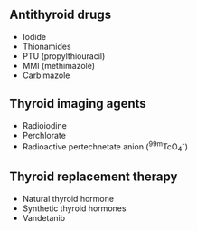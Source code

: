 ## Antithyroid drugs
- Iodide
- Thionamides
- PTU (propylthiouracil)
- MMI (methimazole)
- Carbimazole
## Thyroid imaging agents
- Radioiodine
- Perchlorate
- Radioactive pertechnetate anion (<sup>99m</sup>TcO<sub>4</sub><sup>-</sup>)
## Thyroid replacement therapy
- Natural thyroid hormone
- Synthetic thyroid hormones
- Vandetanib